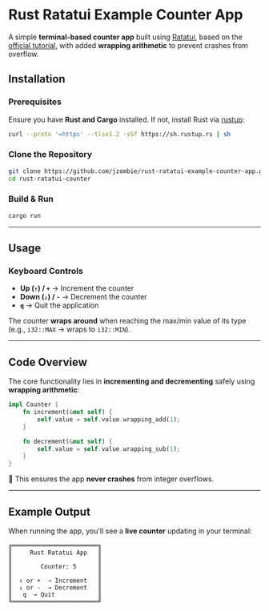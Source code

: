# Rust Ratatui Example Counter App 
A simple **terminal-based counter app** built using [Ratatui](https://ratatui.rs/), based on the [official tutorial](https://ratatui.rs/tutorials/counter-app/), with added **wrapping arithmetic** to prevent crashes from overflow.

## **Installation**
### **Prerequisites**
Ensure you have **Rust and Cargo** installed. If not, install Rust via [rustup](https://rustup.rs/):
```sh
curl --proto '=https' --tlsv1.2 -sSf https://sh.rustup.rs | sh
```

### **Clone the Repository**
```sh
git clone https://github.com/jzombie/rust-ratatui-example-counter-app.git
cd rust-ratatui-counter
```

### **Build & Run**
```sh
cargo run
```

---

## **Usage**
### **Keyboard Controls**
- **Up (`↑`) / `+`** → Increment the counter  
- **Down (`↓`) / `-`** → Decrement the counter  
- **`q`** → Quit the application  

The counter **wraps around** when reaching the max/min value of its type (e.g., `i32::MAX` → wraps to `i32::MIN`).

---

## **Code Overview**
The core functionality lies in **incrementing and decrementing** safely using **wrapping arithmetic**:

```rust
impl Counter {
    fn increment(&mut self) {
        self.value = self.value.wrapping_add(1);
    }

    fn decrement(&mut self) {
        self.value = self.value.wrapping_sub(1);
    }
}
```
🚀 This ensures the app **never crashes** from integer overflows.

---

## **Example Output**
When running the app, you'll see a **live counter** updating in your terminal:
```
╔════════════════════════╗
║     Rust Ratatui App   ║
║                        ║
║        Counter: 5      ║
║                        ║
║  ↑ or +  → Increment   ║
║  ↓ or -  → Decrement   ║
║   q  → Quit            ║
╚════════════════════════╝
```
